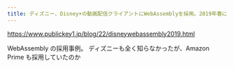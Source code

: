 ```yaml
---
title: ディズニー、Disney+の動画配信クライアントにWebAssemblyを採用。2019年春に開発開始 － Publickey
---
```


https://www.publickey1.jp/blog/22/disneywebassembly2019.html

WebAssembly の採用事例。
ディズニーも全く知らなかったが、Amazon Prime も採用していたのか
